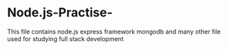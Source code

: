 # Node.js-Practise-
This file contains node.js express framework mongodb and many other file used for studying full stack development

